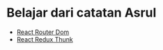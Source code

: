 # Belajar dari catatan Asrul

- [React Router Dom](./react-router-dom.md)
- [React Redux Thunk](./react-redux-thunk.md)
